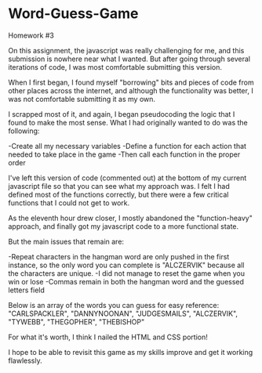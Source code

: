 # Word-Guess-Game
Homework #3

On this assignment, the javascript was really challenging for me, and this submission is nowhere near what I wanted. But after going through several iterations of code, I was most comfortable submitting this version.

When I first began, I found myself "borrowing" bits and pieces of code from other places across the internet, and although the functionality was better, I was not comfortable submitting it as my own.

I scrapped most of it, and again, I began pseudocoding the logic that I found to make the most sense. What I had originally wanted to do was the following:

-Create all my necessary variables
-Define a function for each action that needed to take place in the game
-Then call each function in the proper order

I've left this version of code (commented out) at the bottom of my current javascript file so that you can see what my approach was. I felt I had defined most of the functions correctly, but there were a few critical functions that I could not get to work.

As the eleventh hour drew closer, I mostly abandoned the "function-heavy" approach, and finally got my javascript code to a more functional state.

But the main issues that remain are:

-Repeat characters in the hangman word are only pushed in the first instance, so the only word you can complete is "ALCZERVIK" because all the characters are unique.
-I did not manage to reset the game when you win or lose
-Commas remain in both the hangman word and the guessed letters field

Below is an array of the words you can guess for easy reference:
"CARLSPACKLER",
"DANNYNOONAN",
"JUDGESMAILS",
"ALCZERVIK",
"TYWEBB",
"THEGOPHER",
"THEBISHOP"

For what it's worth, I think I nailed the HTML and CSS portion!

I hope to be able to revisit this game as my skills improve and get it working flawlessly.

